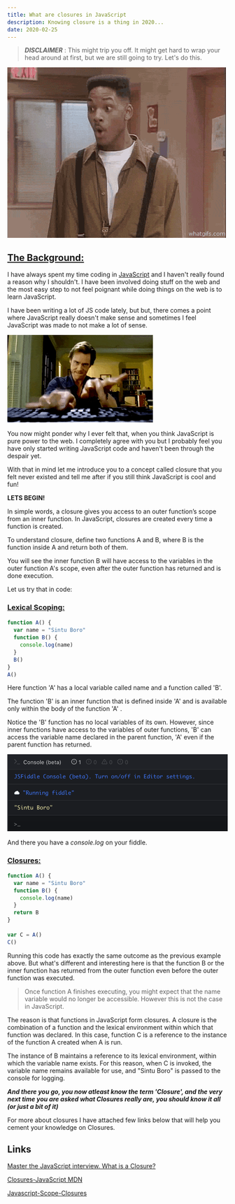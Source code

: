 ```yaml
---
title: What are closures in JavaScript
description: Knowing closure is a thing in 2020...
date: 2020-02-25
---
```


> **_DISCLAIMER_** : This might trip you off. It might get hard to wrap your head around at first, but we are still going to try. Let's do this.

![whoo](./assets/whoo.gif)

## <ins class="sub-ins-2">The Background:</ins>

I have always spent my time coding in <u>JavaScript</u> and I haven't really found a reason why I shouldn't. I have been involved doing stuff on the web and the most easy step to not feel poignant while doing things on the web is to learn JavaScript.

I have been writing a lot of JS code lately, but but, there comes a point where JavaScript really doesn't make sense and sometimes I feel JavaScript was made to not make a lot of sense.

![typing](./assets/typing.gif)

You now might ponder why I ever felt that, when you think JavaScript is pure power to the web. I completely agree with you but I probably feel you have only started writing JavaScript code and haven't been through the despair yet.

With that in mind let me introduce you to a concept called closure that you felt never existed and tell me after if you still think JavaScript is cool and fun!

**LETS BEGIN!**

In simple words, a closure gives you access to an outer function’s scope from an inner function. In JavaScript, closures are created every time a function is created.

To understand closure, define two functions A and B, where B is the function inside A and return both of them.

You will see the inner function B will have access to the variables in the outer function A's scope, even after the outer function has returned and is done execution.

Let us try that in code:

### <ins class="sub-ins">Lexical Scoping:</ins>

```javascript
function A() {
  var name = "Sintu Boro"
  function B() {
    console.log(name)
  }
  B()
}
A()
```

Here function 'A' has a local variable called name and a function called 'B'.

The function 'B' is an inner function that is defined inside 'A' and is available only within the body of the function 'A' .

Notice the 'B' function has no local variables of its own. However, since inner functions have access to the variables of outer functions, 'B' can access the variable name declared in the parent function, 'A' even if the parent function has returned.

![console.log](./assets/closure-code.png)

And there you have a _console.log_ on your fiddle.

### <ins class="sub-ins">Closures:</ins>

```javascript
function A() {
  var name = "Sintu Boro"
  function B() {
    console.log(name)
  }
  return B
}

var C = A()
C()
```

Running this code has exactly the same outcome as the previous example above. But what's different and interesting here is that the function B or the inner function has returned from the outer function even before the outer function was executed.

> Once function A finishes executing, you might expect that the name variable would no longer be accessible. However this is not the case in JavaScript.

The reason is that functions in JavaScript form closures. A closure is the combination of a function and the lexical environment within which that function was declared. In this case, function C is a reference to the instance of the function A created when A is run.

The instance of B maintains a reference to its lexical environment, within which the variable name exists. For this reason, when C is invoked, the variable name remains available for use, and "Sintu Boro" is passed to the console for logging.

_**And there you go, you now atleast know the term 'Closure', and the very next time you are asked what Closures really are, you should know it all (or just a bit of it)**_

For more about closures I have attached few links below that will help you cement your knowledge on Closures.

## Links

[Master the JavaScript interview. What is a Closure?](https://medium.com/javascript-scene/master-the-javascript-interview-what-is-a-closure-b2f0d2152b36)

[Closures-JavaScript MDN](https://developer.mozilla.org/en-US/docs/Web/JavaScript/Closures)

[Javascript-Scope-Closures](https://spin.atomicobject.com/2014/10/20/javascript-scope-closures/)
